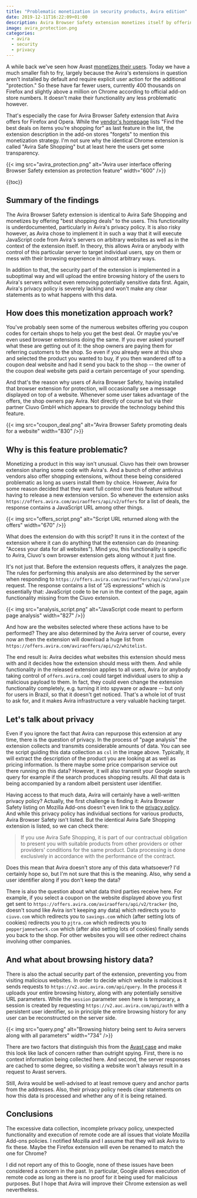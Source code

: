 ```yaml
---
title: "Problematic monetization in security products, Avira edition"
date: 2019-12-11T16:22:09+01:00
description: Avira Browser Safety extension monetizes itself by offering shopping deals, implemented in an unusually risky way. Privacy questions aren't really resolved in the privacy policy.
image: avira_protection.png
categories:
  - avira
  - security
  - privacy
---
```


A while back we've seen how Avast [monetizes their users](/2019/10/28/avast-online-security-and-avast-secure-browser-are-spying-on-you/). Today we have a much smaller fish to fry, largely because the Avira's extensions in question aren't installed by default and require explicit user action for the additional "protection." So these have far fewer users, currently 400 thousands on Firefox and slightly above a million on Chrome according to official add-on store numbers. It doesn't make their functionality any less problematic however.

That's especially the case for Avira Browser Safety extension that Avira offers for Firefox and Opera. While the [vendor's homepage](https://www.avira.com/en/avira-browser-safety) lists "Find the best deals on items you’re shopping for" as last feature in the list, the extension description in the add-on stores "forgets" to mention this monetization strategy. I'm not sure why the identical Chrome extension is called "Avira Safe Shopping" but at least here the users get some transparency.

{{< img src="avira_protection.png" alt="Avira user interface offering Browser Safety extension as protection feature" width="600" />}}

{{toc}}

## Summary of the findings

The Avira Browser Safety extension is identical to Avira Safe Shopping and monetizes by offering "best shopping deals" to the users. This functionality is underdocumented, particularly in Avira's privacy policy. It is also risky however, as Avira chose to implement it in such a way that it will execute JavaScript code from Avira's servers on arbitrary websites as well as in the context of the extension itself. In theory, this allows Avira or anybody with control of this particular server to target individual users, spy on them or mess with their browsing experience in almost arbitrary ways.

In addition to that, the security part of the extension is implemented in a suboptimal way and will upload the entire browsing history of the users to Avira's servers without even removing potentially sensitive data first. Again, Avira's privacy policy is severely lacking and won't make any clear statements as to what happens with this data.

## How does this monetization approach work?

You've probably seen some of the numerous websites offering you coupon codes for certain shops to help you get the best deal. Or maybe you've even used browser extensions doing the same. If you ever asked yourself what these are getting out of it: the shop owners are paying them for referring customers to the shop. So even if you already were at this shop and selected the product you wanted to buy, if you then wandered off to a coupon deal website and had it send you back to the shop -- the owner of the coupon deal website gets paid a certain percentage of your spending.

And that's the reason why users of Avira Browser Safety, having installed that browser extension for protection, will occasionally see a message displayed on top of a website. Whenever some user takes advantage of the offers, the shop owners pay Avira. Not directly of course but via their partner Ciuvo GmbH which appears to provide the technology behind this feature.

{{< img src="coupon_deal.png" alt="Avira Browser Safety promoting deals for a website" width="830" />}}

## Why is this feature problematic?

Monetizing a product in this way isn't unusual. Ciuvo has their own browser extension sharing some code with Avira's. And a bunch of other antivirus vendors also offer shopping extensions, without these being considered problematic as long as users install them by choice. However, Avira for some reason decided that they want full control over this feature without having to release a new extension version. So whenever the extension asks `https://offers.avira.com/aviraoffers/api/v2/offers` for a list of deals, the response contains a JavaScript URL among other things.

{{< img src="offers_script.png" alt="Script URL returned along with the offers" width="670" />}}

What does the extension do with this script? It runs it in the context of the extension where it can do anything that the extension can do (meaning: "Access your data for all websites"). Mind you, this functionality is specific to Avira, Ciuvo's own browser extension gets along without it just fine.

It's not just that. Before the extension requests offers, it analyzes the page. The rules for performing this analysis are also determined by the server when responding to `https://offers.avira.com/aviraoffers/api/v2/analyze` request. The response contains a list of "JS expressions" which is essentially that: JavaScript code to be run in the context of the page, again functionality missing from the Ciuvo extension.

{{< img src="analysis_script.png" alt="JavaScript code meant to perform page analysis" width="827" />}}

And how are the websites selected where these actions have to be performed? They are also determined by the Avira server of course, every now an then the extension will download a huge list from `https://offers.avira.com/aviraoffers/api/v2/whitelist`.

The end result is: Avira decides what websites this extension should mess with and it decides how the extension should mess with them. And while functionality in the released extension applies to all users, Avira (or anybody taking control of `offers.avira.com`) could target individual users to ship a malicious payload to them. In fact, they could even change the extension functionality completely, e.g. turning it into spyware or adware -- but only for users in Brazil, so that it doesn't get noticed. That's a whole lot of trust to ask for, and it makes Avira infrastructure a very valuable hacking target.

## Let's talk about privacy

Even if you ignore the fact that Avira can repurpose this extension at any time, there is the question of privacy. In the process of "page analysis" the extension collects and transmits considerable amounts of data. You can see the script guiding this data collection as `csl` in the image above. Typically, it will extract the description of the product you are looking at as well as pricing information. Is there maybe some price comparison service out there running on this data? However, it will also transmit your Google search query for example if the search produces shopping results. All that data is being accompanied by a random albeit persistent user identifier.

Having access to that much data, Avira will certainly have a well-written privacy policy? Actually, the first challenge is finding it: Avira Browser Safety listing on Mozilla Add-ons doesn't even link to the [privacy policy](https://www.avira.com/en/general-privacy). And while this privacy policy has individual sections for various products, Avira Browser Safety isn't listed. But the identical Avira Safe Shopping extension is listed, so we can check there:

> If you use Avira Safe Shopping, it is part of our contractual obligation to present you with suitable products from other providers or other providers' conditions for the same product. Data processing is done exclusively in accordance with the performance of the contract.

Does this mean that Avira doesn't store any of this data whatsoever? I'd certainly hope so, but I'm not sure that this is the meaning. Also, why send a user identifier along if you don't keep the data?

There is also the question about what data third parties receive here. For example, if you select a coupon on the website displayed above you first get sent to `https://offers.avira.com/aviraoffers/api/v2/tracker` (no, doesn't sound like Avira isn't keeping any data) which redirects you to `ciuvo.com` which redirects you to `savings.com` which (after setting lots of cookies) redirects you to `pjtra.com` which redirects you to `pepperjamnetwork.com` which (after also setting lots of cookies) finally sends you back to the shop. For other websites you will see other redirect chains involving other companies.

## And what about browsing history data?

There is also the actual security part of the extension, preventing you from visiting malicious websites. In order to decide which website is malicious it sends requests to `https://v2.auc.avira.com/api/query`. In the process it uploads your entire browsing history, along with any potentially sensitive URL parameters. While the `session` parameter seen here is temporary, a session is created by requesting `https://v2.auc.avira.com/api/auth` with a persistent user identifier, so in principle the entire browsing history for any user can be reconstructed on the server side.

{{< img src="query.png" alt="Browsing history being sent to Avira servers along with all parameters" width="734" />}}

There are two factors that distinguish this from the [Avast case](/2019/10/28/avast-online-security-and-avast-secure-browser-are-spying-on-you/) and make this look like lack of concern rather than outright spying. First, there is no context information being collected here. And second, the server responses are cached to some degree, so visiting a website won't always result in a request to Avast servers.

Still, Avira would be well-advised to at least remove query and anchor parts from the addresses. Also, their privacy policy needs clear statements on how this data is processed and whether any of it is being retained.

## Conclusions

The excessive data collection, incomplete privacy policy, unexpected functionality and execution of remote code are all issues that violate Mozilla Add-ons policies. I notified Mozilla and I assume that they will ask Avira to fix these. Maybe the Firefox extension will even be renamed to match the one for Chrome?

I did not report any of this to Google, none of these issues have been considered a concern in the past. In particular, Google allows execution of remote code as long as there is no proof for it being used for malicious purposes. But I hope that Avira will improve their Chrome extension as well nevertheless.
